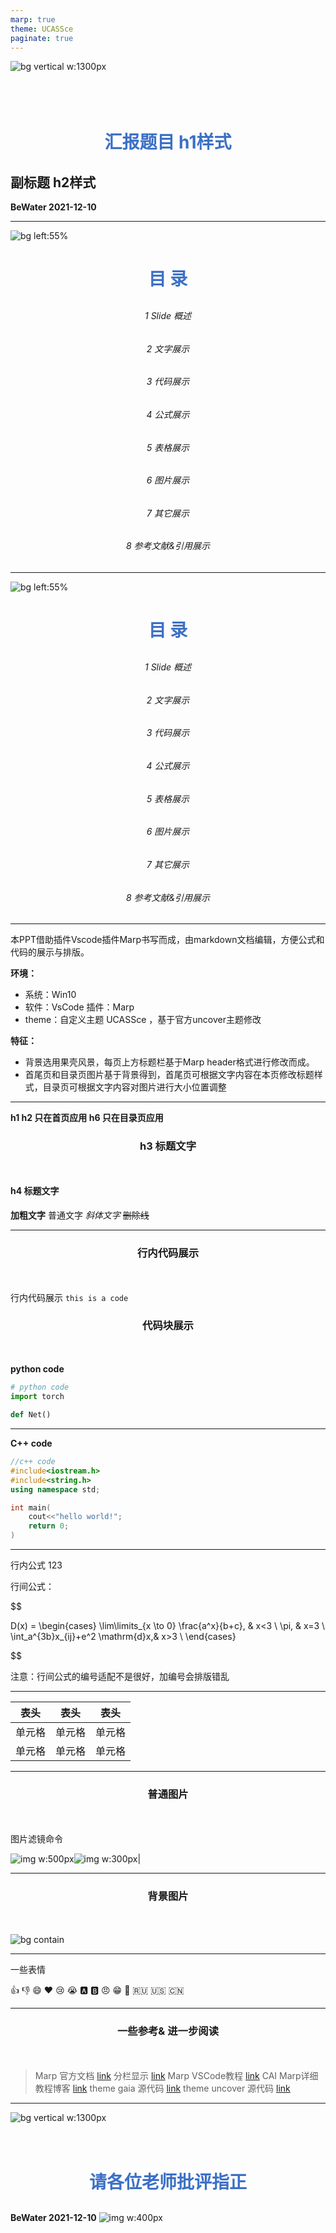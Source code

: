 ```yaml
---
marp: true
theme: UCASSce
paginate: true
---
```


<!--
_paginate: false
-->
![bg vertical w:1300px](images/bg3.jpg)
<br/>
<br/>
<br/>
<br/>


# 汇报题目 h1样式
## 副标题 h2样式
**BeWater  2021-12-10**


---
<style scoped>
    section {
  text-align: center;
    }
    h1 {
        color: rgb(60, 112, 198);
        margin-bottom: 30px;
    }
    h6 {
        text-align: center;
    }

</style>
<!--
_paginate: false 
-->

![bg left:55% ](./images/bg5.jpg)
# 目 录

###### 1 Slide 概述
###### 2 文字展示
###### 3 代码展示
###### 4 公式展示
###### 5 表格展示
###### 6 图片展示
###### 7 其它展示
###### 8 参考文献&引用展示
 
---
<style scoped>
    section {
  text-align: center;
    }
    h1 {
        color: rgb(60, 112, 198);
        margin-bottom: 30px;
    }
    h6 {
        text-align: center;
    }

</style>
<!--
_paginate: false 
-->

![bg left:55% ](./images/bg6.jpg)
# 目 录

###### 1 Slide 概述
###### 2 文字展示
###### 3 代码展示
###### 4 公式展示
###### 5 表格展示
###### 6 图片展示
###### 7 其它展示
###### 8 参考文献&引用展示

---
<!-- _header: 1 Slide概述 -->

本PPT借助插件Vscode插件Marp书写而成，由markdown文档编辑，方便公式和代码的展示与排版。

**环境：**
- 系统：Win10
- 软件：VsCode 插件：Marp
- theme：自定义主题 UCASSce ，基于官方uncover主题修改
  
**特征：**
- 背景选用果壳风景，每页上方标题栏基于Marp header格式进行修改而成。
- 首尾页和目录页图片基于背景得到，首尾页可根据文字内容在本页修改标题样式，目录页可根据文字内容对图片进行大小位置调整

---
<!-- _header: 2 文字展示 -->
**h1 h2 只在首页应用 h6 只在目录页应用**
### h3 标题文字
#### h4 标题文字
**加粗文字**
普通文字
*斜体文字*
~~删除线~~


---
<!--_header: 3 代码展示 -->

### 行内代码展示
行内代码展示 `this is a code`

### 代码块展示
**python code**

``` python
# python code 
import torch

def Net()

```
---
<!--_header: 4 代码展示 -->

**C++ code**
``` C++
//c++ code 
#include<iostream.h>
#include<string.h>
using namespace std;

int main(
    cout<<"hello world!";
    return 0;
)

```
---
<!--_header: 5 公式展示 -->

行内公式 $123$

行间公式：

$$

D(x) = \begin{cases}
\lim\limits_{x \to 0} \frac{a^x}{b+c}, & x<3 \\
\pi, & x=3 \\
\int_a^{3b}x_{ij}+e^2 \mathrm{d}x,& x>3 \\
\end{cases} 

$$

注意：行间公式的编号适配不是很好，加编号会排版错乱

---
<!--_header: 6 表格展示 -->

|  表头   | 表头  | 表头 |
|  ----  | ----  |--- |
| 单元格  | 单元格 |单元格|
| 单元格  | 单元格 |单元格|

---
<!--_header: 7 图片展示 -->
### 普通图片
图片滤镜命令

![img w:500px](images/photo.png)![img w:300px](images/bg3.jpg)|


---

<!--_header: 8 图片展示 -->
### 背景图片

![bg contain](images/bg.png)

---
<!--_header: 9 其它展示 -->
一些表情

:+1: :-1: :smile: :heart: :cry: :sob: :a: :b: :angry: :grin: :tongue: :ru: :us: :cn:

---
<style scoped>   
    h3 {
        text-align:center;
        margin-bottom: 50px;
    }
</style>
### 一些参考& 进一步阅读

> Marp 官方文档 [link](https://marpit.marp.app/markdown)
> 分栏显示  [link](https://github.com/marp-team/marp/discussions/192)
> Marp VSCode教程 [link](https://github.com/marp-team/marp-vscode)
> CAI Marp详细教程博客 [link](https://caizhiyuan.gitee.io/categories/skills/20200730-marp.html#%E5%8A%9F%E8%83%BD)
> theme gaia 源代码 [link](https://github.com/marp-team/marp-core/blob/main/themes/gaia.scss)
> theme uncover 源代码 [link](https://github.com/marp-team/marp-core/blob/main/themes/uncover.scss)

---
<style scoped>
    section {
  text-align: center;
    }
    h1{
        text-align:center;
    }
   
</style>

<!--
_paginate: false 
-->

![bg vertical w:1300px](images/bg4.jpg)
<br/>
<br/>
<br/>

# 请各位老师批评指正
**BeWater 2021-12-10**
![img w:400px](images/logo.png)

